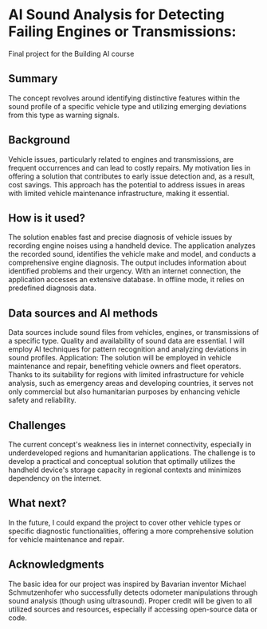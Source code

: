 <!-- This is the markdown template for the final project of the Building AI course, 
created by Reaktor Innovations and University of Helsinki. 
Copy the template, paste it to your GitHub README and edit! -->

# AI Sound Analysis for Detecting Failing Engines or Transmissions:

Final project for the Building AI course

## Summary

The concept revolves around identifying distinctive features within the sound profile of a specific vehicle type and utilizing emerging deviations from this type as warning signals. 


## Background

Vehicle issues, particularly related to engines and transmissions, are frequent occurrences and can lead to costly repairs. My motivation lies in offering a solution that contributes to early issue detection and, as a result, cost savings. This approach has the potential to address issues in areas with limited vehicle maintenance infrastructure, making it essential.


## How is it used?

The solution enables fast and precise diagnosis of vehicle issues by recording engine noises using a handheld device. The application analyzes the recorded sound, identifies the vehicle make and model, and conducts a comprehensive engine diagnosis. The output includes information about identified problems and their urgency. With an internet connection, the application accesses an extensive database. In offline mode, it relies on predefined diagnosis data.


## Data sources and AI methods
Data sources include sound files from vehicles, engines, or transmissions of a specific type. Quality and availability of sound data are essential. I will employ AI techniques for pattern recognition and analyzing deviations in sound profiles.
Application: The solution will be employed in vehicle maintenance and repair, benefiting vehicle owners and fleet operators. Thanks to its suitability for regions with limited infrastructure for vehicle analysis, such as emergency areas and developing countries, it serves not only commercial but also humanitarian purposes by enhancing vehicle safety and reliability.


## Challenges

The current concept's weakness lies in internet connectivity, especially in underdeveloped regions and humanitarian applications. The challenge is to develop a practical and conceptual solution that optimally utilizes the handheld device's storage capacity in regional contexts and minimizes dependency on the internet.

## What next?

In the future, I could expand the project to cover other vehicle types or specific diagnostic functionalities, offering a more comprehensive solution for vehicle maintenance and repair.


## Acknowledgments

The basic idea for our project was inspired by Bavarian inventor 
Michael Schmutzenhofer who successfully detects odometer manipulations through sound analysis (though using ultrasound). Proper credit will be given to all utilized sources and resources, especially if accessing open-source data or code.
